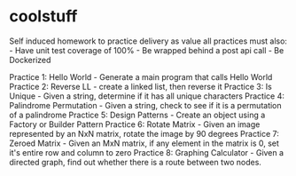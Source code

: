# coolstuff
Self induced homework to practice delivery as value all practices must also:
    - Have unit test coverage of 100%
    - Be wrapped behind a post api call
    - Be Dockerized

Practice 1: Hello World - Generate a main program that calls Hello World
Practice 2: Reverse LL - create a linked list, then reverse it
Practice 3: Is Unique - Given a string, determine if it has all unique characters
Practice 4: Palindrome Permutation - Given a string, check to see if it is a permutation of a palindrome
Practice 5: Design Patterns - Create an object using a Factory or Builder Pattern
Practice 6: Rotate Matrix - Given an image represented by an NxN matrix, rotate the image by 90 degrees
Practice 7: Zeroed Matrix - Given an MxN matrix, if any element in the matrix is 0, set it's entire row and column to zero
Practice 8: Graphing Calculator - Given a directed graph, find out whether there is a route between two nodes.